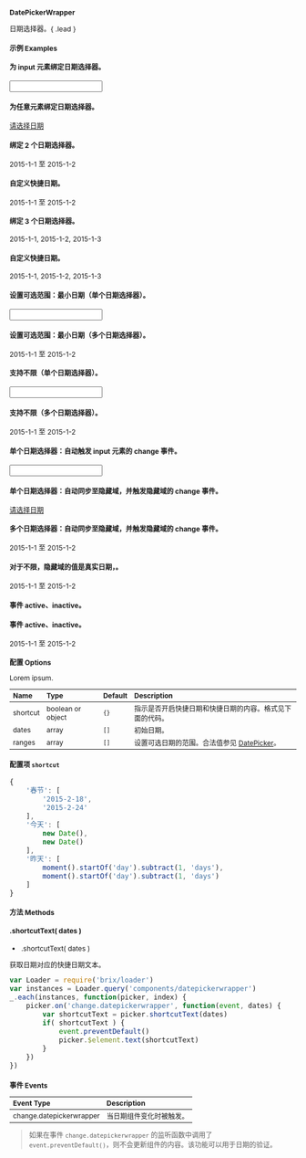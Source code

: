 # DatePickerWrapper

日期选择器。{ .lead }

### 示例 <small>Examples</small>

<style type="text/css">
    * {
        font-size: 12px;
    }
    .datepickerwrapper {
        margin-top: 10px;
        border: 1px solid #E6E6E6!important;
        border-radius: 4px!important;
        box-shadow: none!important;
    }
    .datepickerwrapper.multiple {
        padding: 20px 0px 10px 0px;
    }

    .datepickerwrapper .datepickerwrapper-shortcuts {
        padding: 0 10px;
        margin-bottom: 15px;
    }
    .datepickerwrapper .datepickerwrapper-shortcuts .datepickerwrapper-shortcuts-body {
        width: 240px;
    }
    .datepickerwrapper .datepickerwrapper-shortcuts .datepickerwrapper-shortcuts-body span {
        height: 24px;
        border-radius: 4px;
        margin: 0px 10px 10px 0px;
        width: 70px;
        padding: 4px; 
    }
    .datepickerwrapper .datepickerwrapper-shortcuts .datepickerwrapper-shortcuts-body span.active {
        background: #2378ff;
    }

    .datepickerwrapper .datepickerwrapper-inputs {
        padding: 0 10px;
        margin-bottom: 15px;
    }
    .datepickerwrapper .datepickerwrapper-inputs .datepickerwrapper-inputs-body input {
        background-color: #F0F0F0;
        border: 0;
        box-shadow: none;
        font-size: 12px;
        height: 24px;
        width: 110px;
        text-align: center;
    }

    .datepickerwrapper .datepickerwrapper-footer {
        padding-left: 10px;
        padding-right: 10px;
        padding-top: 10px;
        border-top: 1px solid #E6E6E6;
    }
    .datepickerwrapper .datepickerwrapper-footer .btn {
        height: 24px;
        font-size: 12px;
        padding: 4px 14px;
        font-weight: normal;
        border: 0;
    }
    .datepickerwrapper .datepickerwrapper-footer .btn.submit {
        background-color: #2378FF;
        color: #FFF;
    }
    .datepickerwrapper .datepickerwrapper-footer .btn.submit:hover {
        background-color: #0F64EB;
    }
    .datepickerwrapper .datepickerwrapper-footer .btn.cancel {
        background-color: #F0F0F0;
    }
    .datepickerwrapper .datepickerwrapper-footer .btn.cancel:hover {
        background-color: #E6E6E6;
    }
</style>

<div class="bs-example">
    <div class="content">
        <div class="row">
            <div class="col-xs-6">
                <h4>为 input 元素绑定日期选择器。</h4>
                <input bx-name="components/datepickerwrapper" type="text" class="form-control w100">
            </div>
            <div class="col-xs-6">
                <h4>为任意元素绑定日期选择器。</h4>
                <a bx-name="components/datepickerwrapper" href="javascript: void(0);">请选择日期</a>
            </div>
        </div>
    </div>
</div>

<div class="bs-example">
    <div class="content">
        <div class="row">
            <div class="col-xs-6">
                <h4>绑定 2 个日期选择器。</h4>
                <div bx-name="components/datepickerwrapper" data-dates="[ '2015-1-1', '2015-1-2']" class="form-control w300">
                    <span data-index="0">2015-1-1</span> 至 <span data-index="1">2015-1-2</span>
                </div>
            </div>
            <div class="col-xs-6">
                <h4>自定义快捷日期。</h4>
                <div bx-name="components/datepickerwrapper" data-dates="[ '2015-1-1', '2015-1-2']" 
                    bx-options="{ 
                        shortcuts:{
                            '一期':['2015-1-1', '2015-3-14']
                        }
                    }"
                    class="form-control w300">
                    <span data-index="0">2015-1-1</span> 至 <span data-index="1">2015-1-2</span>
                </div>
            </div>
        </div>
    </div>
</div>

<div class="bs-example">
    <div class="content">
        <div class="row">
            <div class="col-xs-6">
                <h4>绑定 3 个日期选择器。</h4>
                <div bx-name="components/datepickerwrapper" data-dates="[ '2015-1-1', '2015-1-2', '2015-1-3' ]" class="form-control w300">
                    <span data-index="0">2015-1-1</span>,
                    <span data-index="1">2015-1-2</span>,
                    <span data-index="2">2015-1-3</span>
                </div>
            </div>
            <div class="col-xs-6">
                <h4>自定义快捷日期。</h4>
                <div bx-name="components/datepickerwrapper" data-dates="[ '2015-1-1', '2015-1-2', '2015-1-3' ]" 
                    bx-options="{ 
                        shortcuts:{
                            '一期':['2015-1-1', '2015-3-14', '2015-6-1']
                        }
                    }"
                    class="form-control w300">
                    <span data-index="0">2015-1-1</span>,
                    <span data-index="1">2015-1-2</span>,
                    <span data-index="2">2015-1-3</span>
                </div>
            </div>
        </div>
    </div>
</div>

<div class="bs-example">
    <div class="content">
        <div class="row">
            <div class="col-xs-6">
                <h4>设置可选范围：最小日期（单个日期选择器）。</h4>
                <input bx-name="components/datepickerwrapper" 
                    data-ranges="[[new Date(), '2015-3-14']]" 
                    type="text" class="form-control w100">
            </div>
            <div class="col-xs-6">
                <h4>设置可选范围：最小日期（多个日期选择器）。</h4>
                <div bx-name="components/datepickerwrapper" 
                    data-dates="[ '2015-1-1', '2015-1-2' ]" 
                    data-ranges="[[ '2015-1-1', '2015-1-2' ]]" 
                    class="form-control w300">
                    <span data-index="0">2015-1-1</span> 至 <span data-index="1">2015-1-2</span>
                </div>
            </div>
        </div>
    </div>
</div>

<div class="bs-example">
    <div class="content">
        <div class="row">
            <div class="col-xs-6">
                <h4>支持不限（单个日期选择器）。</h4>
                <input bx-name="components/datepickerwrapper" 
                    data-unlimits="[ '2099-1-1' ]" 
                    type="text" class="form-control w100">
            </div>
            <div class="col-xs-6">
                <h4>支持不限（多个日期选择器）。</h4>
                <div bx-name="components/datepickerwrapper" 
                    data-dates="[ '2015-1-1', '2015-1-2' ]" 
                    data-unlimits="[ undefined, '2099-1-1' ]" 
                    class="form-control w300">
                    <span data-index="0">2015-1-1</span> 至 <span data-index="1">2015-1-2</span>
                </div>
            </div>
        </div>
    </div>
</div>

<div class="bs-example">
    <div class="content">
        <div class="row">
            <div class="col-xs-6">
                <h4>单个日期选择器：自动触发 input 元素的 change 事件。</h4>
                <input bx-name="components/datepickerwrapper" 
                    data-unlimits="[ '2099-1-1' ]"
                    onchange="alert(this.value)"
                    type="text" class="form-control w100">
            </div>
            <div class="col-xs-6">
                <h4>单个日期选择器：自动同步至隐藏域，并触发隐藏域的 change 事件。</h4>
                <a bx-name="components/datepickerwrapper" href="javascript: void(0);">
                    <input type="hidden" data-hidden-index="0" onchange="alert(this.value)">
                    请选择日期
                </a>
            </div>
        </div>
    </div>
</div>
<div class="bs-example">
    <div class="content">
        <div class="row">
            <div class="col-xs-6">
                <h4>多个日期选择器：自动同步至隐藏域，并触发隐藏域的 change 事件。</h4>
                <div bx-name="components/datepickerwrapper" 
                    data-dates="[ '2015-1-1', '2015-1-2']" 
                    class="form-control w300">
                    <span data-index="0">2015-1-1</span> 至 <span data-index="1">2015-1-2</span>
                    <input type="hidden" data-hidden-index="0" onchange="alert(this.value)">
                    <input type="hidden" data-hidden-index="1" onchange="alert(this.value)">
                </div>
            </div>
            <div class="col-xs-6">
                <h4>对于不限，隐藏域的值是真实日期，。</h4>
                <div bx-name="components/datepickerwrapper" 
                    data-dates="[ '2015-1-1', '2015-1-2']" 
                    data-unlimits="[ undefined, '2099-1-1' ]" 
                    class="form-control w300">
                    <span data-index="0">2015-1-1</span> 至 <span data-index="1">2015-1-2</span>
                    <input type="hidden" data-hidden-index="0" onchange="alert(this.value)">
                    <input type="hidden" data-hidden-index="1" onchange="alert(this.value)">
                </div>
            </div>
        </div>
    </div>
</div>

<div class="bs-example">
    <div class="content">
        <div class="row">
            <div class="col-xs-6">
                <h4>事件 active、inactive。</h4>
                <div bx-name="components/datepickerwrapper" type="text" class="form-control w100 cursor-pointer demo-active"></div>
            </div>
            <div class="col-xs-6">
                <h4>事件 active、inactive。</h4>
                <div bx-name="components/datepickerwrapper" data-dates="[ '2015-1-1', '2015-1-2']" class="form-control w300 cursor-pointer demo-active">
                    <span data-index="0">2015-1-1</span> 至 <span data-index="1">2015-1-2</span>
                </div>
            </div>
        </div>
    </div>
</div>

<script type="text/javascript">
    require(['brix/loader'], function(Loader) {
        Loader.boot(function() {
            var instances = Loader.query('components/datepickerwrapper')
            instances.on('change.datepickerwrapper', function(event, dates) {
                console.log(
                    event.type,
                    event.namespace,
                    _.map(dates, function(item) {
                        return item.format('YYYY-MM-DD')
                    })
                )
                // event.preventDefault()
            })
        })
    })
    require(['brix/loader', 'underscore'], function(Loader, _) {
        Loader.boot(function() {
            var target = $('.demo-active')
            var targetInstances = Loader.query(target)
            _.each(targetInstances, function(instance){
                instance.on('active.datepickerwrapper', function(event) {
                    $(instance.element).addClass('focus')
                    console.log(event.type, event.namespace, instance.element)
                })
                instance.on('inactive.datepickerwrapper', function(event) {
                    $(instance.element).removeClass('focus')
                    console.log(event.type, event.namespace, instance.element)
                })
            })
        })
    })
</script>

<style type="text/css">
    .demo-active.focus {
        border-color: #66afe9;
        outline: 0;
        box-shadow: inset 0 1px 1px rgba(0,0,0,.075), 0 0 8px rgba(102, 175, 233, .6);
    }
</style>

### 配置 <small>Options</small>

Lorem ipsum.

Name | Type | Default | Description
:--- | :--- | :------ | :----------
shortcut | boolean or object | `{}` | 指示是否开启快捷日期和快捷日期的内容。格式见下面的代码。
dates | array | `[]` | 初始日期。
ranges | array | `[]` | 设置可选日期的范围。合法值参见 [DatePicker](./readme.html?name=DatePicker)。

#### 配置项 `shortcut`

```js
{
    '春节': [
        '2015-2-18',
        '2015-2-24'
    ],
    '今天': [
        new Date(),
        new Date()
    ],
    '昨天': [
        moment().startOf('day').subtract(1, 'days'),
        moment().startOf('day').subtract(1, 'days')
    ]
}
```

### 方法 <small>Methods</small>

#### .shortcutText( dates )

* .shortcutText( dates )

获取日期对应的快捷日期文本。

```js
var Loader = require('brix/loader')
var instances = Loader.query('components/datepickerwrapper')
_.each(instances, function(picker, index) {
    picker.on('change.datepickerwrapper', function(event, dates) {
        var shortcutText = picker.shortcutText(dates)
        if( shortcutText ) {
            event.preventDefault()
            picker.$element.text(shortcutText)
        }
    })
})
```

### 事件 <small>Events</small>

Event Type | Description
:--------- | :----------
change.datepickerwrapper | 当日期组件变化时被触发。

> 如果在事件 `change.datepickerwrapper` 的监听函数中调用了 `event.preventDefault()`，则不会更新组件的内容。该功能可以用于日期的验证。

